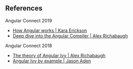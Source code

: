 ## References

Angular Connect 2019

- [How Angular works | Kara Erickson](https://www.youtube.com/watch?v=S0o-4yc2n-8)
- [Deep dive into the Angular Compiler | Alex Richabaugh](https://www.youtube.com/watch?v=anphffaCZrQ)
  
Angular Connect 2018

- [The theory of Angular Ivy | Alex Richabaugh](https://www.youtube.com/watch?v=isb5Ef6yI48)
- [Angular Ivy by example | Jason Aden](https://www.youtube.com/watch?v=MMPl9wHzmS4)